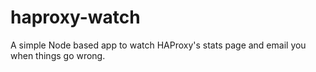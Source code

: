 haproxy-watch
=============

A simple Node based app to watch HAProxy's stats page and email you when things go wrong.

